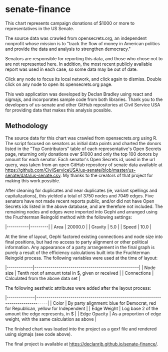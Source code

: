 # senate-finance

This chart represents campaign donations of $1000 or more to representatives in the US Senate.

The source data was crawled from opensecrets.org, an independent nonprofit whose mission is to "track the flow of money in American politics and provide the data and analysis to strengthen democracy."

Senators are responsible for reporting this data, and those who chose not to are not represented here. In addition, the most recent publicly available report was used in each case, so some data may be out of date.

Click any node to focus its local network, and click again to dismiss. Double click on any node to open its opensecrets.org page.

This web application was developed by Declan Bradley using react and sigmajs, and incorporates sample code from both libraries. Thank you to the developers of us-senate and other GitHub repositories at Civil Service USA for providing data that makes this analysis possible.

## Methodology

The source data for this chart was crawled from opensecrets.org using R. The script focused on senators as initial data points and charted the donors listed in the "Top Contributors" table of each representative's Open Secrets page, returning only donations over $1000 and only the top 100 donors by amount for each senator. Each senator's Open Secrets id, used in the url query, was taken from an open GitHub repository of senate data available at https://github.com/CivilServiceUSA/us-senate/blob/master/us-senate/data/us-senate.csv. My thanks to the creators of that project for making this work possible.

After cleaning for duplicates and near duplicates (ie, variant spellings and capitalizations), this yielded a total of 3750 nodes and 7049 edges. Five senators have not made recent reports public, and/or did not have Open Secrets ids listed in the above database, and are therefore not included. The remaining nodes and edges were imported into Gephi and arranged using the Fruchterman Reingold method with the following settings:

|-----------|---------|
| Area      | 20000.0 |
| Gravity   | 5.0     |
| Speed     | 10.0    |

At the time of layout, Gephi factored existing connections and node size into final positions, but had no access to party alignment or other political information. Any appearance of a party arrangement in the final graph is purely a result of the efficiency calculations built into the Fruchterman Reingold process. The following variables were used at the time of layout:

|-------------|----------------------------------------------------|
| Node size   | Tenth root of amount total in $, given or received |
| Connections | Calculated from the above data set                 |

The following aesthetic attributes were added after the layout process:

|--------------|-----------------------------------------------------------------------------------|
| Color        | By party alignment: blue for Democrat, red for Republican, yellow for Independent |
| Edge Weight  | Log base 2 of the amount the edge represents, in $                                |
| Edge Opacity | As a proportion of edge weight, with the same calculation as above                |

The finished chart was loaded into the project as a gexf file and rendered using sigmajs (see code above).

The final project is available at https://declanrjb.github.io/senate-finance/.